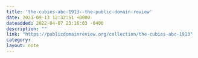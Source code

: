 ```yaml
---
title: 'the-cubies-abc-1913--the-public-domain-review'
date: 2021-09-13 12:32:51 +0000
dateadded: 2022-04-07 23:16:03 -0400
description: ""
link: "https://publicdomainreview.org/collection/the-cubies-abc-1913"
category:
layout: note
---
```

